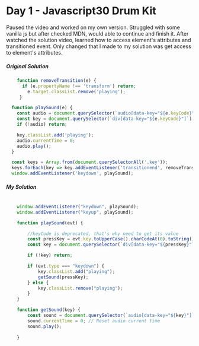 # Day 1 - Javascript30 Drum Kit


Paused the video and worked on my own version. Struggled with some vanilla js but after checked MDN, would able 
to continue and finish it. After watched the solution video, learned how to access element's attributes and transitioned event. Only changed that I made to my solution was get access to element's attributes.

##### Original Solution

```javascript
	function removeTransition(e) {
	  if (e.propertyName !== 'transform') return;
		e.target.classList.remove('playing');
	 }

  function playSound(e) {
    const audio = document.querySelector(`audio[data-key="${e.keyCode}"]`);
    const key = document.querySelector(`div[data-key="${e.keyCode}"]`);
    if (!audio) return;

    key.classList.add('playing');
    audio.currentTime = 0;
    audio.play();
  }

  const keys = Array.from(document.querySelectorAll('.key'));
  keys.forEach(key => key.addEventListener('transitionend', removeTransition));
  window.addEventListener('keydown', playSound);
```

##### My Solution

```javascript
	
	window.addEventListener("keydown", playSound);
	window.addEventListener("keyup", playSound);

	function playSound(evt) {

		//keyCode is deprecated, that's why need to get its value
		const pressKey = evt.key.toUpperCase().charCodeAt(0).toString(); 
		const key = document.querySelector(`div[data-key="${pressKey}"`);

		if (!key) return;

		if (evt.type === "keydown") {
			key.classList.add("playing");
			getSound(pressKey);
		} else {
			key.classList.remove("playing");
		}
	}

	function getSound(key) {
		const sound = document.querySelector(`audio[data-key="${key}"]`); // Access tag attibute
		sound.currentTime = 0; // Reset audio current time
		sound.play();	
		
	}
```